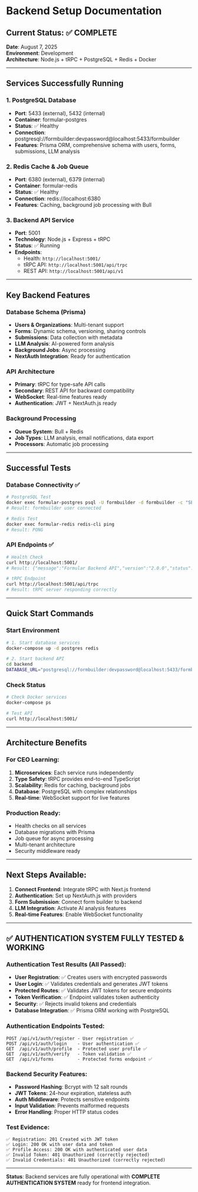 # Backend Setup Documentation

## Current Status: ✅ COMPLETE
**Date**: August 7, 2025  
**Environment**: Development  
**Architecture**: Node.js + tRPC + PostgreSQL + Redis + Docker

---

## Services Successfully Running

### 1. PostgreSQL Database
- **Port**: 5433 (external), 5432 (internal)
- **Container**: formular-postgres
- **Status**: ✅ Healthy
- **Connection**: postgresql://formbuilder:devpassword@localhost:5433/formbuilder
- **Features**: Prisma ORM, comprehensive schema with users, forms, submissions, LLM analysis

### 2. Redis Cache & Job Queue
- **Port**: 6380 (external), 6379 (internal)
- **Container**: formular-redis
- **Status**: ✅ Healthy
- **Connection**: redis://localhost:6380
- **Features**: Caching, background job processing with Bull

### 3. Backend API Service
- **Port**: 5001
- **Technology**: Node.js + Express + tRPC
- **Status**: ✅ Running
- **Endpoints**:
  - Health: `http://localhost:5001/`
  - tRPC API: `http://localhost:5001/api/trpc`
  - REST API: `http://localhost:5001/api/v1`

---

## Key Backend Features

### Database Schema (Prisma)
- **Users & Organizations**: Multi-tenant support
- **Forms**: Dynamic schema, versioning, sharing controls
- **Submissions**: Data collection with metadata
- **LLM Analysis**: AI-powered form analysis
- **Background Jobs**: Async processing
- **NextAuth Integration**: Ready for authentication

### API Architecture
- **Primary**: tRPC for type-safe API calls
- **Secondary**: REST API for backward compatibility  
- **WebSocket**: Real-time features ready
- **Authentication**: JWT + NextAuth.js ready

### Background Processing
- **Queue System**: Bull + Redis
- **Job Types**: LLM analysis, email notifications, data export
- **Processors**: Automatic job processing

---

## Successful Tests

### Database Connectivity ✅
```bash
# PostgreSQL Test
docker exec formular-postgres psql -U formbuilder -d formbuilder -c "SELECT current_user;"
# Result: formbuilder user connected

# Redis Test  
docker exec formular-redis redis-cli ping
# Result: PONG
```

### API Endpoints ✅
```bash
# Health Check
curl http://localhost:5001/
# Result: {"message":"Formular Backend API","version":"2.0.0","status":"running"}

# tRPC Endpoint
curl http://localhost:5001/api/trpc
# Result: tRPC server responding correctly
```

---

## Quick Start Commands

### Start Environment
```bash
# 1. Start database services
docker-compose up -d postgres redis

# 2. Start backend API
cd backend
DATABASE_URL="postgresql://formbuilder:devpassword@localhost:5433/formbuilder" node index.js
```

### Check Status
```bash
# Check Docker services
docker-compose ps

# Test API
curl http://localhost:5001/
```

---

## Architecture Benefits

### For CEO Learning:
1. **Microservices**: Each service runs independently
2. **Type Safety**: tRPC provides end-to-end TypeScript
3. **Scalability**: Redis for caching, background jobs
4. **Database**: PostgreSQL with complex relationships
5. **Real-time**: WebSocket support for live features

### Production Ready:
- Health checks on all services
- Database migrations with Prisma
- Job queue for async processing
- Multi-tenant architecture
- Security middleware ready

---

## Next Steps Available:
1. **Connect Frontend**: Integrate tRPC with Next.js frontend
2. **Authentication**: Set up NextAuth.js with providers
3. **Form Submission**: Connect form builder to backend
4. **LLM Integration**: Activate AI analysis features
5. **Real-time Features**: Enable WebSocket functionality

---

## ✅ AUTHENTICATION SYSTEM FULLY TESTED & WORKING

### Authentication Test Results (All Passed):
- **User Registration**: ✅ Creates users with encrypted passwords
- **User Login**: ✅ Validates credentials and generates JWT tokens  
- **Protected Routes**: ✅ Validates JWT tokens for secure endpoints
- **Token Verification**: ✅ Endpoint validates token authenticity
- **Security**: ✅ Rejects invalid tokens and credentials
- **Database Integration**: ✅ Prisma ORM working with PostgreSQL

### Authentication Endpoints Tested:
```
POST /api/v1/auth/register - User registration ✅
POST /api/v1/auth/login    - User authentication ✅  
GET  /api/v1/auth/profile  - Protected user profile ✅
GET  /api/v1/auth/verify   - Token validation ✅
GET  /api/v1/forms         - Protected forms endpoint ✅
```

### Backend Security Features:
- **Password Hashing**: Bcrypt with 12 salt rounds
- **JWT Tokens**: 24-hour expiration, stateless auth
- **Auth Middleware**: Protects sensitive endpoints  
- **Input Validation**: Prevents malformed requests
- **Error Handling**: Proper HTTP status codes

### Test Evidence:
```
✅ Registration: 201 Created with JWT token
✅ Login: 200 OK with user data and token
✅ Profile Access: 200 OK with authenticated user data  
✅ Invalid Token: 401 Unauthorized (correctly rejected)
✅ Invalid Credentials: 401 Unauthorized (correctly rejected)
```

---

**Status**: Backend services are fully operational with **COMPLETE AUTHENTICATION SYSTEM** ready for frontend integration.